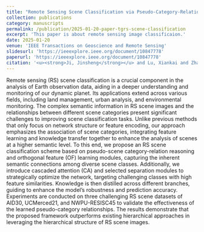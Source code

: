 ```yaml
---
title: "Remote Sensing Scene Classification via Pseudo-Category-Relationand Orthogonal Feature Learning"
collection: publications
category: manuscripts
permalink: /publication/2025-01-20-paper-tgrs-scene-classification
excerpt: 'This paper is about remote sensing image classificaion.'
date: 2025-01-20
venue: 'IEEE Transactions on Geoscience and Remote Sensing'
slidesurl: 'https://ieeexplore.ieee.org/document/10847778'
paperurl: 'https://ieeexplore.ieee.org/document/10847778'
citation: '<u><strong>Ji, Jinsheng</strong></u> and Lu, Xiankai and Zhang, Tao and Guo, Yiyou and Yang, Gongping, "Remote Sensing Scene Classification via Pseudo-Category-Relationand Orthogonal Feature Learning," in IEEE Transactions on Geoscience and Remote Sensing, vol. 63, pp. 1-14, 2025, Art no. 5607614, doi: 10.1109/TGRS.2025.3531927.'
---
```

Remote sensing (RS) scene classification is a crucial component in the analysis of Earth observation data, aiding in a deeper understanding and monitoring of our dynamic planet. Its applications extend across various fields, including land management, urban analysis, and environmental monitoring. The complex semantic information in RS scene images and the relationships between different scene categories present significant challenges to improving scene classification tasks. Unlike previous methods that only focus on network structure or feature encoding, our approach emphasizes the association of scene categories, integrating feature learning and knowledge transfer together to enhance the analysis of scenes at a higher semantic level. To this end, we propose an RS scene classification scheme based on pseudo-scene category-relation reasoning and orthogonal feature (OF) learning modules, capturing the inherent semantic connections among diverse scene classes. Additionally, we introduce cascaded attention (CA) and selected separation modules to strategically optimize the network, targeting challenging classes with high feature similarities. Knowledge is then distilled across different branches, guiding to enhance the model’s robustness and prediction accuracy. Experiments are conducted on three challenging RS scene datasets of AID30, UCMerced21, and NWPU-RESISC45 to validate the effectiveness of the learned pseudo-category relationships. The results demonstrate that the proposed framework outperforms existing hierarchical approaches in leveraging the hierarchical structure of RS scene images.
